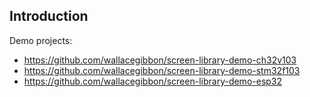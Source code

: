 ## Introduction

Demo projects:

- <https://github.com/wallacegibbon/screen-library-demo-ch32v103>
- <https://github.com/wallacegibbon/screen-library-demo-stm32f103>
- <https://github.com/wallacegibbon/screen-library-demo-esp32>

